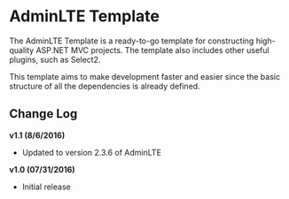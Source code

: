 # AdminLTE Template #

The AdminLTE Template is a ready-to-go template for constructing high-quality ASP.NET MVC projects. The template also includes other useful plugins, such as Select2.

This template aims to make development faster and easier since the basic structure of all the dependencies is already defined.

 

## Change Log ##

**v1.1 (8/6/2016)**

- Updated to version 2.3.6 of AdminLTE

**v1.0 (07/31/2016)**

- Initial release